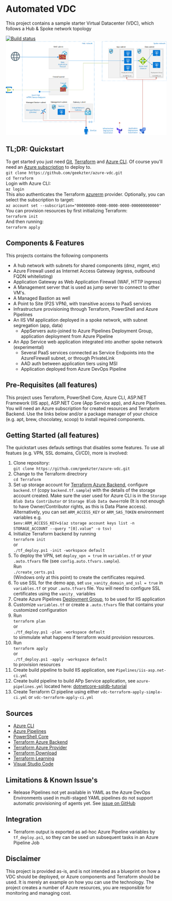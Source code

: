 # Automated VDC
This project contains a sample starter Virtual Datacenter (VDC), which follows a Hub & Spoke network topology

[![Build status](https://dev.azure.com/ericvan/VDC/_apis/build/status/vdc-terraform-plan-ci?branchName=master)](https://dev.azure.com/ericvan/VDC/_build/latest?definitionId=45&branchName=master)
![alt text](diagram.png "Architecture")

## TL;DR: Quickstart
To get started you just need [Git](https://git-scm.com/), [Terraform](https://www.terraform.io/downloads.html) and [Azure CLI](http://aka.ms/azure-cli). Of course you'll need an [Azure subscription](https://portal.azure.com/#blade/Microsoft_Azure_Billing/SubscriptionsBlade) to deploy to.  
`git clone https://github.com/geekzter/azure-vdc.git`  
`cd Terraform`  
Login with Azure CLI:  
`az login`  
This also authenticates the Terraform [azurerm](https://www.terraform.io/docs/providers/azurerm/guides/azure_cli.html) provider. Optionally, you can select the subscription to target:  
`az account set --subscription="00000000-0000-0000-0000-000000000000"`  
You can provision resources by first initializing Terraform:   
`terraform init`  
And then running:  
`terraform apply`

## Components & Features
This projects contains the following components
- A hub network with subnets for shared components (dmz, mgmt, etc)
- Azure Firewall used as Internet Access Gateway (egress, outbound FQDN whitelisting)
- Application Gateway as Web Application Firewall (WAF, HTTP ingress)
- A Management server that is used as jump server to connect to other VM's. 
- A Managed Bastion as well
- A Point to Site (P2S VPN), with transitive access to PaaS services
- Infrastructure provisioning through Terraform, PowerShell and Azure Pipelines
- An IIS VM application deployed in a spoke network, with subnet segregation (app, data)
  - AppServers auto-joined to Azure Pipelines Deployment Group, application deployment from Azure Pipeline
- An App Service web application integrated into another spoke network (experimental)
  - Several PaaS services connected as Service Endpoints into the AzureFirewall subnet, or through PrivateLink
  - AAD auth between application tiers using MSI
  - Application deployed from Azure DevOps Pipeline

## Pre-Requisites (all features)
This project uses Terraform, PowerShell Core, Azure CLI, ASP.NET Framework (IIS app), ASP.NET Core (App Service app), and Azure Pipelines. You will need an Azure subscription for created resources and Terraform Backend. Use the links below and/or a package manager of your choice (e.g. apt, brew, chocolatey, scoop) to install required components.

## Getting Started (all features)
The quickstart uses defauls settings that disables some features. To use all featues (e.g. VPN, SSL domains, CI/CD), more is involved:
1.	Clone repository:  
`git clone https://github.com/geekzter/azure-vdc.git`  
2.  Change to the Terraform directrory  
`cd Terraform`
3.  Set up storage account for [Terraform Azure Backend](https://www.terraform.io/docs/backends/types/azurerm.html), configure `backend.tf` (copy `backend.tf.sample`) with the details of the storage account created. Make sure the user used for Azure CLI is in the `Storage Blob Data Contributor` or `Storage Blob Data Owner`role (It is not enough to have Owner/Contributor rights, as this is Data Plane access). Alternatively, you can set `ARM_ACCESS_KEY` or `ARM_SAS_TOKEN` environment variables e.g.  
`$env:ARM_ACCESS_KEY=$(az storage account keys list -n STORAGE_ACCOUNT --query "[0].value" -o tsv)`
4.	Initialize Terraform backend by running  
`terraform init`  
or  
`./tf_deploy.ps1 -init -workspace default`
5.	To deploy the VPN, set `deploy_vpn = true` in `variables.tf` or your `.auto.tfvars` file (see `config.auto.tfvars.sample`).  
Run  
`./create_certs.ps1`  
(Windows only at this point) to create the certificates required.
6.  To use SSL for the demo app, set `use_vanity_domain_and_ssl = true` in `variables.tf` or your `.auto.tfvars` file. You will need to configure SSL certificates using the `vanity_` variables
6.  Create Azure Pipelines [Deployment Group](https://docs.microsoft.com/en-us/azure/devops/pipelines/release/deployment-groups/?view=azure-devops), to be used for IIS application
7.  Customize `variables.tf` or create a `.auto.tfvars` file that contains your customized configuration
8.  Run  
`terraform plan`  
or  
`./tf_deploy.ps1 -plan -workspace default`  
to simmulate what happens if terraform would provision resources. 
9.  Run  
`terraform apply`  
or  
`./tf_deploy.ps1 -apply -workspace default`  
to provision resources
10.  Create build pipeline to build IIS application, see `Pipelines/iis-asp.net-ci.yml`
11.  Create build pipeline to build APp Service application, see `azure-pipelines.yml` located here: [dotnetcore-sqldb-tutorial](https://github.com/geekzter/dotnetcore-sqldb-tutorial/blob/master/azure-pipelines.yml)
12.  Create Terraform CI pipeline using either `vdc-terraform-apply-simple-ci.yml` or `vdc-terraform-apply-ci.yml`


## Sources
- [Azure CLI](http://aka.ms/azure-cli)
- [Azure Pipelines](https://azure.microsoft.com/en-us/services/devops/pipelines/)
- [PowerShell Core](https://github.com/PowerShell/PowerShell)
- [Terraform Azure Backend](https://www.terraform.io/docs/backends/types/azurerm.html)
- [Terraform Azure Provider](https://www.terraform.io/docs/providers/azurerm/index.html)
- [Terraform Download](https://www.terraform.io/downloads.html)
- [Terraform Learning](https://learn.hashicorp.com/terraform/)
- [Visual Studio Code](https://github.com/Microsoft/vscode)

## Limitations & Known Issue's
- Release Pipelines not yet available in YAML as the Azure DevOps Environments used in multi-staged YAML pipelines do not support automatic provisioning of agents yet. See [issue on GitHub](https://github.com/MicrosoftDocs/vsts-docs/issues/7698)

## Integration
- Terraform output is exported as ad-hoc Azure Pipeline variables by `tf_deploy.ps1`, so they can be used un subsequent tasks in an Azure Pipeline Job

## Disclaimer
This project is provided as-is, and is not intended as a blueprint on how a VDC should be deployed, or Azure components and Terraform should be used. It is merely an example on how you can use the technology. The project creates a number of Azure resources, you are responsible for monitoring and managing cost.